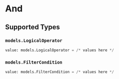 # And


## Supported Types

### `models.LogicalOperator`

```python
value: models.LogicalOperator = /* values here */
```

### `models.FilterCondition`

```python
value: models.FilterCondition = /* values here */
```

